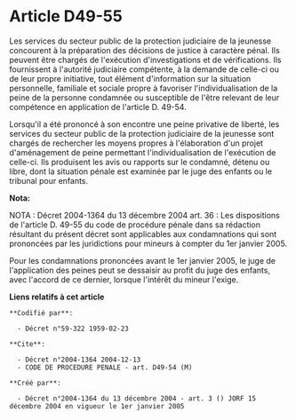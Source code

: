 # Article D49-55

Les services du secteur public de la protection judiciaire de la jeunesse concourent à la préparation des décisions de
justice à caractère pénal. Ils peuvent être chargés de l'exécution d'investigations et de vérifications. Ils fournissent à
l'autorité judiciaire compétente, à la demande de celle-ci ou de leur propre initiative, tout élément d'information sur la
situation personnelle, familiale et sociale propre à favoriser l'individualisation de la peine de la personne condamnée ou
susceptible de l'être relevant de leur compétence en application de l'article D. 49-54.

Lorsqu'il a été prononcé à son encontre une peine privative de liberté, les services du secteur public de la protection
judiciaire de la jeunesse sont chargés de rechercher les moyens propres à l'élaboration d'un projet d'aménagement de peine
permettant l'individualisation de l'exécution de celle-ci. Ils produisent les avis ou rapports sur le condamné, détenu ou
libre, dont la situation pénale est examinée par le juge des enfants ou le tribunal pour enfants.

**Nota:**

NOTA : Décret 2004-1364 du 13 décembre 2004 art. 36 : Les dispositions de l'article D. 49-55 du code de procédure pénale dans
sa rédaction résultant du présent décret sont applicables aux condamnations qui sont prononcées par les juridictions pour
mineurs à compter du 1er janvier 2005.

Pour les condamnations prononcées avant le 1er janvier 2005, le juge de l'application des peines peut se dessaisir au profit
du juge des enfants, avec l'accord de ce dernier, lorsque l'intérêt du mineur l'exige.

**Liens relatifs à cet article**

	**Codifié par**:

	  - Décret n°59-322 1959-02-23

	**Cite**:

	  - Décret n°2004-1364 2004-12-13
	  - CODE DE PROCEDURE PENALE - art. D49-54 (M)

	**Créé par**:

	  - Décret n°2004-1364 du 13 décembre 2004 - art. 3 () JORF 15 décembre 2004 en vigueur le 1er janvier 2005
